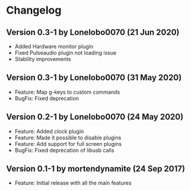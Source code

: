 # Changelog

## Version 0.3-1 by Lonelobo0070 (21 Jun 2020)
* Added Hardware monitor plugin
* Fixed Pulseaudio plugin not loading issue
* Stability improvements

## Version 0.3-1 by Lonelobo0070 (31 May 2020)
  * Feature: Map g-keys to custom commands
  * BugFix: Fixed deprecation

## Version 0.2-1 by Lonelobo0070 (24 May 2020)
  * Feature: Added clock plugin
  * Feature: Made it possible to disable plugins
  * Feature: Add support for full screen plugins
  * BugFix: Fixed deprecation of libusb calls

## Version 0.1-1 by mortendynamite (24 Sep 2017)
 * Feature: Initial release with all the main features
